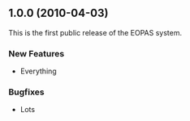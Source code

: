 

## 1.0.0 (2010-04-03)

This is the first public release of the EOPAS system.

### New Features

* Everything

### Bugfixes

* Lots
